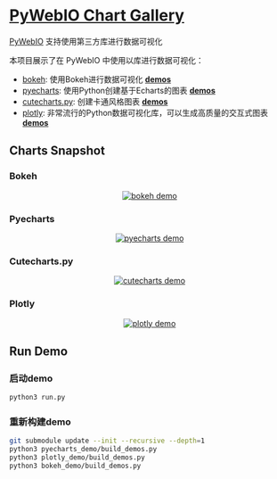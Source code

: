 # [PyWebIO Chart Gallery](https://github.com/wang0618/pywebio-chart-gallery)

[PyWebIO](https://github.com/wang0618/PyWebIO) 支持使用第三方库进行数据可视化

本项目展示了在 PyWebIO 中使用以库进行数据可视化：

 - [bokeh](https://github.com/bokeh/bokeh): 使用Bokeh进行数据可视化 [**demos**](http://pywebio-charts.wangweimin.site/?pywebio_api=bokeh)
 - [pyecharts](https://github.com/pyecharts/pyecharts): 使用Python创建基于Echarts的图表 [**demos**](http://pywebio-charts.wangweimin.site/?pywebio_api=pyecharts)
 - [cutecharts.py](https://github.com/cutecharts/cutecharts.py): 创建卡通风格图表 [**demos**](http://pywebio-charts.wangweimin.site/?pywebio_api=cutecharts)
 - [plotly](https://github.com/plotly/plotly.py/): 非常流行的Python数据可视化库，可以生成高质量的交互式图表 [**demos**](http://pywebio-charts.wangweimin.site/?pywebio_api=plotly)

## Charts Snapshot
### Bokeh

<p align="center">
    <a href="http://pywebio-charts.wangweimin.site/?pywebio_api=bokeh">
        <img src="https://raw.githubusercontent.com/wang0618/pywebio-chart-gallery/master/assets/bokeh.png" alt="bokeh demo"/>
    </a>
</p>

### Pyecharts

<p align="center">
    <a href="http://pywebio-charts.wangweimin.site/?pywebio_api=pyecharts">
        <img src="https://raw.githubusercontent.com/wang0618/pywebio-chart-gallery/master/assets/pyecharts.gif" alt="pyecharts demo"/>
    </a>
</p>


### Cutecharts.py

<p align="center">
    <a href="http://pywebio-charts.wangweimin.site/?pywebio_api=cutecharts">
        <img src="https://raw.githubusercontent.com/wang0618/pywebio-chart-gallery/master/assets/cutecharts.png" alt="cutecharts demo"/>
    </a>
</p>


### Plotly

<p align="center">
    <a href="http://pywebio-charts.wangweimin.site/?pywebio_api=plotly">
        <img src="https://raw.githubusercontent.com/wang0618/pywebio-chart-gallery/master/assets/plotly.png" alt="plotly demo"/>
    </a>
</p>


<div></div>

## Run Demo

### 启动demo

```bash
python3 run.py
```

### 重新构建demo

```bash
git submodule update --init --recursive --depth=1
python3 pyecharts_demo/build_demos.py
python3 plotly_demo/build_demos.py
python3 bokeh_demo/build_demos.py
```